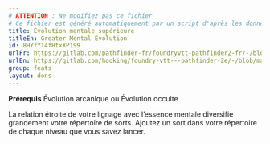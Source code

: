 ```yaml
---
# ATTENTION : Ne modifiez pas ce fichier
# Ce fichier est généré automatiquement par un script d'après les données du module Foundry VTT officiel et de sa traduction
title: Évolution mentale supérieure
titleEn: Greater Mental Evolution
id: 8HYfYT4fHtxXP199
urlFr: https://gitlab.com/pathfinder-fr/foundryvtt-pathfinder2-fr/-/blob/master/data/feats/8HYfYT4fHtxXP199.htm
urlEn: https://gitlab.com/hooking/foundry-vtt---pathfinder-2e/-/blob/master/packs/data/feats.db/greater-mental-evolution.json
group: feats
layout: dons
---
```

**Prérequis** Évolution arcanique ou Évolution occulte

La relation étroite de votre lignage avec l’essence mentale diversifie grandement votre répertoire de sorts. Ajoutez un sort dans votre répertoire de chaque niveau que vous savez lancer.


